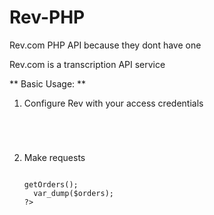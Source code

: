 Rev-PHP
=======

Rev.com PHP API because they dont have one

Rev.com is a transcription API service

** Basic Usage: **

 1. Configure Rev with your access credentials
    <code>
    <?php
      $rev = new Rev('APP_ID', 'API_KEY');
    ?>
    </code>

 2. Make requests
    <code>
    <?php
      $orders = $rev->getOrders();
      var_dump($orders);
    ?>
    </code>
